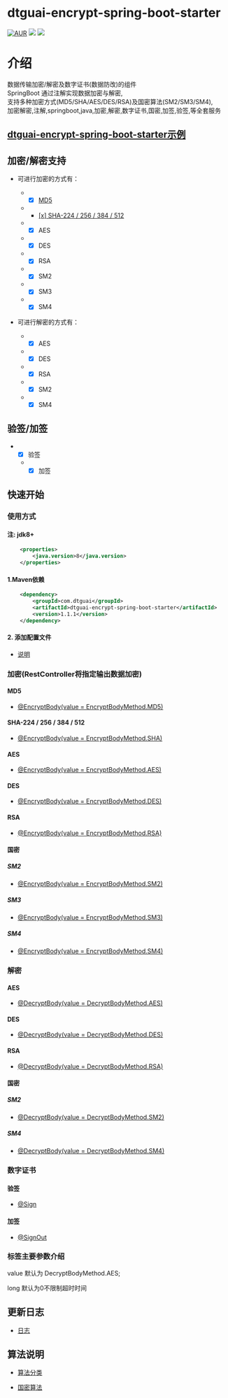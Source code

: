 # dtguai-encrypt-spring-boot-starter

[![AUR](https://img.shields.io/badge/license-Apache%20License%202.0-blue.svg)](https://gitee.com/gouliang/dtguai-encrypt-spring-boot-starter/blob/master/LICENSE)  [![](https://img.shields.io/badge/version-1.1.1-brightgreen.svg)](https://gitee.com/gouliang/dtguai-encrypt-spring-boot-starter)  [![](https://img.shields.io/badge/spring--boot-2.6.6-green.svg)](http://spring.io/projects/spring-boot)

# 介绍

数据传输加密/解密及数字证书(数据防改)的组件  
SpringBoot 通过注解实现数据加密与解密,  
支持多种加密方式(MD5/SHA/AES/DES/RSA)及国密算法(SM2/SM3/SM4),  
加密解密,注解,springboot,java,加密,解密,数字证书,国密,加签,验签,等全套服务

##  [dtguai-encrypt-spring-boot-starter示例](https://gitee.com/gouliang/dtguai-encrypt-spring-boot-starter/tree/master/dtguai-encrypt-example)



## 加密/解密支持

- 可进行加密的方式有：

    -
        - [x] [MD5](https://gitee.com/gouliang/dtguai-encrypt-spring-boot-starter/wikis/%E5%8A%A0%E5%AF%86/MD5)
    -
        - [[x] SHA-224 / 256 / 384 / 512](https://gitee.com/gouliang/dtguai-encrypt-spring-boot-starter/wikis/%E5%8A%A0%E5%AF%86/SHA-224,256,384,512)
    -
        - [x] AES
    -
        - [x] DES
    -
        - [x] RSA
    -
        - [x] SM2
    -
        - [x] SM3
    -
        - [x] SM4

- 可进行解密的方式有：

    -
        - [x] AES
    -
        - [x] DES
    -
        - [x] RSA
    -
        - [x] SM2
    -
        - [x] SM4

## 验签/加签

-
     - [x] 验签
    -
        - [x] 加签

## 快速开始

### 使用方式

#### 注: jdk8+

```xml
    <properties>
    	<java.version>8</java.version>
    </properties>
```

#### 1.Maven依赖

```xml
    <dependency>
        <groupId>com.dtguai</groupId>
        <artifactId>dtguai-encrypt-spring-boot-starter</artifactId>
        <version>1.1.1</version>
    </dependency>
```

#### 2. 添加配置文件

- [说明](https://gitee.com/gouliang/dtguai-encrypt-spring-boot-starter/wikis/%E9%85%8D%E7%BD%AE%E8%AF%B4%E6%98%8E)

### 加密(RestController将指定输出数据加密)

#### MD5

- [@EncryptBody(value = EncryptBodyMethod.MD5)](https://gitee.com/gouliang/dtguai-encrypt-spring-boot-starter/wikis/%E5%8A%A0%E5%AF%86/MD5)

#### SHA-224 / 256 / 384 / 512
- [@EncryptBody(value = EncryptBodyMethod.SHA)](https://gitee.com/gouliang/dtguai-encrypt-spring-boot-starter/wikis/%E5%8A%A0%E5%AF%86/SHA-224,256,384,512)

#### AES
- [@EncryptBody(value = EncryptBodyMethod.AES)](https://gitee.com/gouliang/dtguai-encrypt-spring-boot-starter/wikis/%E5%8A%A0%E5%AF%86/AES)

#### DES
- [@EncryptBody(value = EncryptBodyMethod.DES)](https://gitee.com/gouliang/dtguai-encrypt-spring-boot-starter/wikis/%E5%8A%A0%E5%AF%86/DES)

#### RSA
- [@EncryptBody(value = EncryptBodyMethod.RSA)](https://gitee.com/gouliang/dtguai-encrypt-spring-boot-starter/wikis/%E5%8A%A0%E5%AF%86/RSA)

#### 国密

##### SM2
- [@EncryptBody(value = EncryptBodyMethod.SM2)](https://gitee.com/gouliang/dtguai-encrypt-spring-boot-starter/wikis/%E5%8A%A0%E5%AF%86/%E5%9B%BD%E5%AF%86/SM2)

##### SM3
- [@EncryptBody(value = EncryptBodyMethod.SM3)](https://gitee.com/gouliang/dtguai-encrypt-spring-boot-starter/wikis/%E5%8A%A0%E5%AF%86/%E5%9B%BD%E5%AF%86/SM3)

##### SM4
- [@EncryptBody(value = EncryptBodyMethod.SM4)](https://gitee.com/gouliang/dtguai-encrypt-spring-boot-starter/wikis/%E5%8A%A0%E5%AF%86/%E5%9B%BD%E5%AF%86/SM4)

### 解密

#### AES
- [@DecryptBody(value = DecryptBodyMethod.AES)](https://gitee.com/gouliang/dtguai-encrypt-spring-boot-starter/wikis/%E8%A7%A3%E5%AF%86/AES)

#### DES
- [@DecryptBody(value = DecryptBodyMethod.DES)](https://gitee.com/gouliang/dtguai-encrypt-spring-boot-starter/wikis/%E8%A7%A3%E5%AF%86/DES)

#### RSA
- [@DecryptBody(value = DecryptBodyMethod.RSA)](https://gitee.com/gouliang/dtguai-encrypt-spring-boot-starter/wikis/%E8%A7%A3%E5%AF%86/RSA)

#### 国密

##### SM2
- [@DecryptBody(value = DecryptBodyMethod.SM2)](https://gitee.com/gouliang/dtguai-encrypt-spring-boot-starter/wikis/%E8%A7%A3%E5%AF%86/%E5%9B%BD%E5%AF%86/SM2)

##### SM4
- [@DecryptBody(value = DecryptBodyMethod.SM4)](https://gitee.com/gouliang/dtguai-encrypt-spring-boot-starter/wikis/%E8%A7%A3%E5%AF%86/%E5%9B%BD%E5%AF%86/SM4)



### 数字证书

#### 验签
- [@Sign](https://gitee.com/gouliang/dtguai-encrypt-spring-boot-starter/wikis/%E6%95%B0%E5%AD%97%E7%AD%BE%E5%90%8D/%E9%AA%8C%E7%AD%BE/sign)

#### 加签
- [@SignOut](https://gitee.com/gouliang/dtguai-encrypt-spring-boot-starter/wikis/%E6%95%B0%E5%AD%97%E7%AD%BE%E5%90%8D/%E5%8A%A0%E7%AD%BE/SignOut)

### 标签主要参数介绍

value 默认为 DecryptBodyMethod.AES;

long 默认为0不限制超时时间

##  更新日志

- [日志](https://gitee.com/gouliang/dtguai-encrypt-spring-boot-starter/wikis/%E6%9B%B4%E6%96%B0%E8%AE%B0%E5%BD%95?sort_id=4355068)

## 算法说明

- [算法分类](https://gitee.com/gouliang/dtguai-encrypt-spring-boot-starter/wikis/%E7%AE%97%E6%B3%95%E5%88%86%E7%B1%BB%20?sort_id=4355085)

- [国密算法](https://gitee.com/gouliang/dtguai-encrypt-spring-boot-starter/wikis/%E5%9B%BD%E5%AF%86%E7%AE%97%E6%B3%95?sort_id=4355178)

